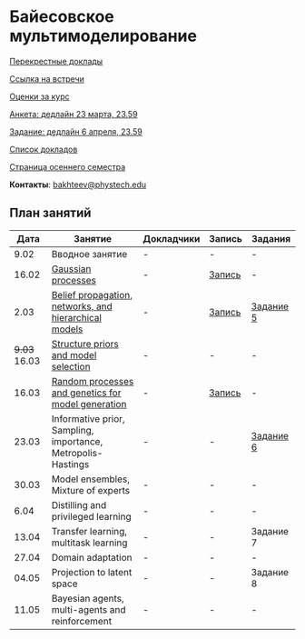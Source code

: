 # Байесовское мультимоделирование



[Перекрестные доклады](cross_talks/task5.md) 

[Ссылка на встречи](https://m1p.org/go_zoom2)

[Оценки за курс](eval.md)

[Анкета: дедлайн 23 марта, 23.59](https://forms.gle/Mp38FGUGPYXVVzza8)

[Задание: дедлайн 6 апреля, 23.59](task-5)

[Список докладов](talks.md)

[Страница осеннего семестра](main_fall_21.md)

**Контакты**: bakhteev@phystech.edu

## План занятий
|Дата|Занятие|Докладчики|Запись| Задания |
| --- | --- | --- | --- | --- |
| 9.02 | Вводное занятие | -  | - | - |
| 16.02 | [Gaussian processes](slides/slides_12_gp.pdf) | - | [Запись](https://youtu.be/mxJQ6CwPECo) | - | 
| 2.03 | [Belief propagation, networks, and hierarchical models](slides/slides_13_hier.pdf)  | -  | [Запись](https://youtu.be/Q2na4zphieI) | [Задание 5](task5) |
| ~~9.03~~ 16.03 | [Structure priors and model selection](slides/slides14_struct.pdf) | -  | - | - |
| 16.03 | [Random processes and genetics for model generation](slides/slides15_evo.pdf) | -  | [Запись](https://www.youtube.com/watch?v=HK8hbSMKiMo) | - |
| 23.03 | Informative prior, Sampling, importance, Metropolis-Hastings | -  | - | [Задание 6](task6) |
| 30.03| Model ensembles, Mixture of experts | -  | - | - |
| 6.04 | Distilling and privileged learning  | -  | - | - |
| 13.04 | Transfer learning, multitask learning | -  | - | Задание 7 |
| 27.04| Domain adaptation | -  | - | - |
| 04.05 | Projection to latent space | -  | - | Задание 8 |
| 11.05 | Bayesian agents, multi-agents and reinforcement | -  | - | - |


